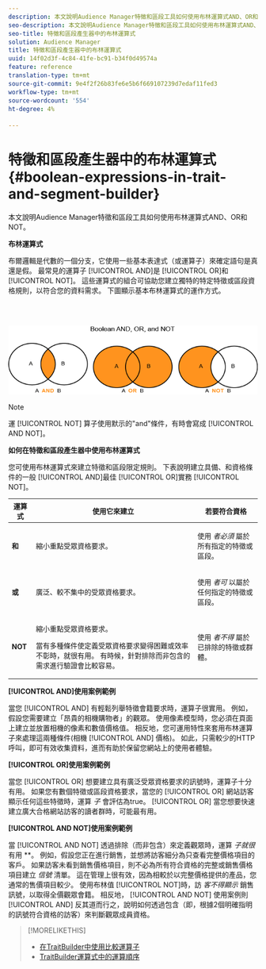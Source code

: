 ```yaml
---
description: 本文說明Audience Manager特徵和區段工具如何使用布林運算式AND、OR和NOT。
seo-description: 本文說明Audience Manager特徵和區段工具如何使用布林運算式AND、OR和NOT。
seo-title: 特徵和區段產生器中的布林運算式
solution: Audience Manager
title: 特徵和區段產生器中的布林運算式
uuid: 14f02d3f-4c84-41fe-bc91-b34f0d49574a
feature: reference
translation-type: tm+mt
source-git-commit: 9e4f2f26b83fe6e5b6f669107239d7edaf11fed3
workflow-type: tm+mt
source-wordcount: '554'
ht-degree: 4%

---
```



# 特徵和區段產生器中的布林運算式{#boolean-expressions-in-trait-and-segment-builder}

本文說明Audience Manager特徵和區段工具如何使用布林運算式AND、OR和NOT。

<!-- 

c_tb_boolean.xml

 -->

**布林運算式**

布爾邏輯是代數的一個分支，它使用一些基本表達式（或運算子）來確定語句是真還是假。 最常見的運算子 [!UICONTROL AND]是 [!UICONTROL OR]和 [!UICONTROL NOT]。 這些運算式的組合可協助您建立獨特的特定特徵或區段資格規則，以符合您的資料需求。 下圖顯示基本布林運算式的運作方式。

<br> 

![](assets/BooleanOverview_small.png)

>[!NOTE]
>
>運 [!UICONTROL NOT] 算子使用默示的&quot;and&quot;條件，有時會寫成 [!UICONTROL AND NOT]。

**如何在特徵和區段產生器中使用布林運算式**

您可使用布林運算式來建立特徵和區段限定規則。 下表說明建立具備、和資格條件的一般 [!UICONTROL AND]最佳 [!UICONTROL OR]實務 [!UICONTROL NOT]。

<table id="table_C762872C98F54C4A86A2F1C840A86657"> 
 <thead> 
  <tr> 
   <th colname="col1" class="entry"> 運算式 </th> 
   <th colname="col2" class="entry"> 使用它來建立 </th> 
   <th colname="col3" class="entry"> 若要符合資格 </th> 
  </tr>
 </thead>
 <tbody> 
  <tr> 
   <td colname="col1"> <p><b><span class="wintitle"> 和</span></b> </p> </td> 
   <td colname="col2"> <p>縮小重點受眾資格要求。 </p> </td> 
   <td colname="col3"> <p>使用 <i>者必須</i> 屬於所有指定的特徵或區段。 </p> </td> 
  </tr> 
  <tr> 
   <td colname="col1"> <p><b><span class="wintitle"> 或</span></b> </p> </td> 
   <td colname="col2"> <p>廣泛、較不集中的受眾資格要求。 </p> </td> 
   <td colname="col3"> <p>使用 <i>者可</i> 以屬於任何指定的特徵或區段。 </p> </td> 
  </tr> 
  <tr> 
   <td colname="col1"> <p><b><span class="wintitle"> NOT</span></b> </p> </td> 
   <td colname="col2"> <p>縮小重點受眾資格要求。 </p> <p>當有多種條件使定義受眾資格要求變得困難或效率不彰時，就很有用。 有時候，針對排除而非包含的需求進行驗證會比較容易。 </p> </td> 
   <td colname="col3"> <p>使用 <i>者不得</i> 屬於已排除的特徵或群體。 </p> </td> 
  </tr> 
 </tbody> 
</table>

**[!UICONTROL AND]使用案例範例&#x200B;**

當您 [!UICONTROL AND] 有輕鬆列舉特徵會籍要求時，運算子很實用。 例如，假設您需要建立「昂貴的相機購物者」的觀眾。 使用像素模型時，您必須在頁面上建立並放置相機的像素和數值價格值。 相反地，您可運用特性來套用布林運算子來處理這兩種條件(相機 [!UICONTROL AND] 價格)。 如此，只需較少的HTTP呼叫，即可有效收集資料，進而有助於保留您網站上的使用者體驗。

**[!UICONTROL OR]使用案例範例&#x200B;**

當您 [!UICONTROL OR] 想要建立具有廣泛受眾資格要求的訊號時，運算子十分有用。 如果您有數個特徵或區段資格要求，當您的 [!UICONTROL OR] 網站訪客顯示任何這些特徵時，運算 *子* 會評估為true。 [!UICONTROL OR] 當您想要快速建立廣大合格網站訪客的讀者群時，可能最有用。

**[!UICONTROL AND NOT]使用案例範例&#x200B;**

當 [!UICONTROL AND NOT] 透過排除（而非包含）來定義觀眾時，運算 *子就很* 有用 **。 例如，假設您正在進行銷售，並想將訪客細分為只查看完整價格項目的客戶。 如果訪客未看到銷售價格項目，則不必為所有符合資格的完整或銷售價格項目建立 *信號* 清單。 這在管理上很有效，因為相較於以完整價格提供的產品，您通常的售價項目較少。 使用布林值 [!UICONTROL NOT]時，訪 *客不得顯示* 銷售訊號，以取得全價觀眾會籍。 相反地， [!UICONTROL AND NOT] 使用案例則 [!UICONTROL AND] 反其道而行之，說明如何透過包含（即，根據2個明確指明的訊號符合資格的訪客）來判斷觀眾成員資格。

>[!MORELIKETHIS]
>
>* [在TraitBuilder中使用比較運算子](../features/traits/trait-comparison-operators.md)
>* [TraitBuilder運算式中的運算順序](../features/traits/trait-operator-precedence.md)

